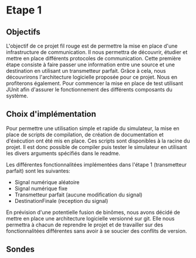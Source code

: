 # Etape 1

## Objectifs

L'objectif de ce projet fil rouge est de permettre la mise en place d'une infrastructure de communication.
Il nous permettra de découvrir, étudier et mettre en place différents protocoles de communication. Cette première étape
consiste à faire passer une information entre une source et une destination en utilisant
un transmetteur parfait. Grâce à cela, nous découvrirons l'architecture logicielle proposée pour ce projet. Nous en profiterons également.
Pour commencer la mise en place de test utilisant JUnit afin d'assurer le fonctionnement des différents composants du système.

## Choix d'implémentation

Pour permettre une utilisation simple et rapide du simulateur, la mise en place de scripts de compilation, de création de documentation et d'éxécution
ont été mis en place. Ces scripts sont disponibles à la racine du projet.
Il est donc possible de compiler puis tester le simulateur en utilisant les divers arguments spécifiés dans le readme.

Les différentes fonctionnalitées implémentées dans l'étape 1 (transmetteur parfait) sont les suivantes:
  * Signal numérique aléatoire
  * Signal numérique fixe
  * Transmetteur parfait (aucune modification du signal)
  * DestinationFinale (reception du signal)

En prévision d'une potentielle fusion de binômes, nous avons décidé de mettre en place une architecture logicielle versionné sur git.
Elle nous permettra à chacun de reprendre le projet et de travailler sur des fonctionnalitées différentes sans avoir à se soucier des conflits de version.

## Sondes














